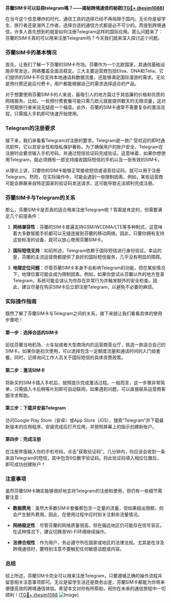 **芬蘭SIM卡可以註冊telegram嗎？——揭秘跨境通信的秘密[[TG💪+ @esim1088](https://t.me/s/esim1088)]**

在当今这个信息爆炸的时代，通信工具的选择已经不再局限于国内。无论你是留学生、旅行者还是海外工作者，选择合适的通信方式都是必不可少的。而提到跨境通信，许多人首先想到的就是如何注册Telegram这样的国际应用。那么问题来了：芬蘭的SIM卡真的可以用来注册Telegram吗？今天我们就来深入探讨这个问题。

### 芬蘭SIM卡的基本情况

首先，让我们了解一下芬蘭的SIM卡市场。芬蘭作为一个北欧国家，其通信基础设施非常发达，网络覆盖全面且稳定。三大主要运营商包括Elisa、DNA和Telia，它们提供的SIM卡不仅支持本地通话和数据流量，还能够满足国际漫游的需求。无论是预付费还是后付费卡，用户都能根据自己的需求选择适合的产品。

对于想要使用芬蘭SIM卡的人来说，最吸引人的地方莫过于其低廉的价格和优质的网络服务。比如，一些预付费套餐可能只需几欧元就能提供数天的无限流量，这对于短期旅行者来说无疑是一个福音。此外，芬蘭的SIM卡通常不需要复杂的激活流程，只需插入手机即可快速开始使用。

### Telegram的注册要求

接下来，我们来看看Telegram对注册的要求。Telegram是一款广受欢迎的即时通讯软件，它以其安全性和隐私保护著称。为了确保用户的账户安全，Telegram在注册时会要求输入手机号码，并通过短信验证码完成验证。这意味着，如果你想使用Telegram，就必须拥有一部支持接收国际短信的手机以及一张有效的SIM卡。

从理论上讲，只要你的SIM卡能够正常接收短信或语音验证码，就可以用于注册Telegram。然而，在实际操作中，可能会遇到一些限制因素。例如，某些运营商可能会屏蔽来自特定国家的验证码发送请求，这可能导致无法顺利完成注册。

### 芬蘭SIM卡与Telegram的关系

那么，芬蘭SIM卡是否真的适合用来注册Telegram呢？答案是肯定的，但需要满足几个前提条件：

1. **网络兼容性**：芬蘭的SIM卡普遍支持GSM/WCDMA/LTE等多种制式，这意味着大多数智能手机都可以无缝连接到芬蘭的移动网络。因此，只要你拥有支持这些标准的设备，就可以放心使用芬蘭SIM卡。

2. **国际短信支持**：如前所述，Telegram依赖于国际短信进行身份验证。幸运的是，芬蘭的主流运营商都提供了良好的国际短信服务，几乎没有明显的障碍。

3. **地理定位问题**：尽管芬蘭SIM卡本身不会影响Telegram的功能，但在某些情况下，地理位置可能会成为限制因素。例如，如果你尝试从芬蘭以外的地方登录Telegram，系统可能会误认为你存在异常行为并触发额外的安全检查。因此，建议尽量在购买SIM卡后立即注册Telegram，以避免不必要的麻烦。

### 实际操作指南

既然了解了芬蘭SIM卡与Telegram之间的关系，接下来就让我们看看具体的使用步骤吧！

#### 第一步：选择合适的SIM卡
前往芬蘭当地机场、火车站或者大型商场内的运营商营业厅，挑选一款适合自己的SIM卡。如果你是初次使用，可以选择包含一定额度流量和通话时间的入门级套餐。同时，记得询问工作人员关于国际短信的具体资费政策。

#### 第二步：激活SIM卡
将新买的SIM卡插入手机后，按照提示完成激活过程。一般而言，这一步骤非常简单，只需插入卡后稍等片刻即可自动联网。如果遇到问题，可以直接联系运营商客服寻求帮助。

#### 第三步：下载并安装Telegram
访问Google Play Store（安卓）或App Store（iOS），搜索“Telegram”并下载最新版本的应用程序。安装完成后打开应用，并按照屏幕上的指示创建新账户。

#### 第四步：完成注册
在注册界面输入你的手机号码，点击“获取验证码”。几分钟内，你应该会收到一条来自Telegram的短信，其中包含6位数字验证码。将此验证码填入相应位置后，即可成功创建账户！

### 注意事项

虽然芬蘭SIM卡确实能够很好地支持Telegram的注册和使用，但仍有一些细节需要注意：

- **数据费用**：虽然大多数SIM卡套餐都包含一定量的流量，但如果超出限额，则会产生额外费用。因此，在使用过程中应时刻关注剩余流量情况。
  
- **网络稳定性**：尽管芬蘭的网络质量很高，但在偏远地区仍可能存在信号盲区。在这种情况下，建议切换至Wi-Fi环境继续操作。

- **法律合规性**：作为用户，务必遵守所在国家或地区的法律法规。尤其是在涉及跨境通信时，要特别注意不要触犯任何敏感话题或内容。

### 总结

综上所述，芬蘭SIM卡完全可以用来注册Telegram，只要遵循正确的操作流程并留意相关注意事项即可。无论是留学生活还是商务出差，芬蘭SIM卡都能为你带来便捷高效的跨境通信体验。希望本文对你有所帮助，祝你在未来的通信旅程中一切顺利！[[TG💪+ @esim1088](https://t.me/s/esim1088) ![Image](https://i.postimg.cc/4NQfJmqS/Snipaste-2025-05-13-00-14-12.png)]